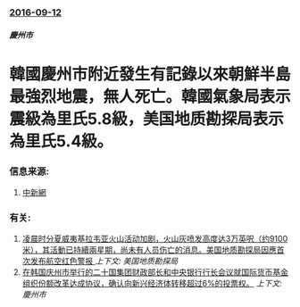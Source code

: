 ### [2016-09-12](/news/2016/09/12/index.md)

##### 慶州市
# 韓國慶州市附近發生有記錄以來朝鮮半島最強烈地震，無人死亡。韓國氣象局表示震級為里氏5.8級，美国地质勘探局表示為里氏5.4級。 




### 信息来源:

1. [中新網](http://www.chinanews.com/gj/2016/09-13/8002328.shtml)

### 有关:

1. [凌晨时分夏威夷基拉韦亚火山活动加剧，火山灰喷发高度达3万英呎（约9100米），其活動已持續兩星期，尚未有人员伤亡的消息。美国地质勘探局因應首次发布航空红色警报 ](/news/2018/05/16/凌晨时分夏威夷基拉韦亚火山活动加剧-火山灰喷发高度达3万英呎-约9100米-其活動已持續兩星期-尚未有人员伤亡的消息.md) _上下文: 美国地质勘探局_
2. [ 在韩国庆州市举行的二十国集团财政部长和中央银行行长会议就国际货币基金组织份额改革达成协议，确认向新兴经济体转移超过6%的投票权。](/news/2010/10/23/在韩国庆州市举行的二十国集团财政部长和中央银行行长会议就国际货币基金组织份额改革达成协议-确认向新兴经济体转移超过6.md) _上下文: 慶州市_
